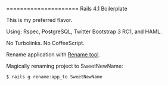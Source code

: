 =====================
Rails 4.1 Boilerplate


This is my preferred flavor. 

Using: Rspec, PostgreSQL, Twitter Bootstrap 3 RC1, and HAML. 

No Turbolinks. No CoffeeScript.


Rename application with [Rename tool](https://github.com/morshedalam/rename).

Magically renaming project to SweetNewName:

    $ rails g rename:app_to SweetNewName
